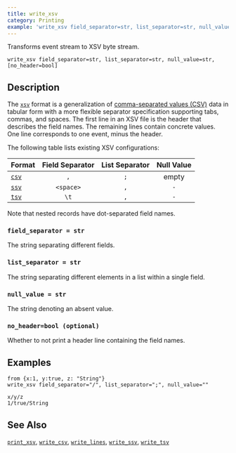 ```yaml
---
title: write_xsv
category: Printing
example: 'write_xsv field_separator=str, list_separator=str, null_value=str, [no_header=bool]'
---
```



Transforms event stream to XSV byte stream.

```tql
write_xsv field_separator=str, list_separator=str, null_value=str, [no_header=bool]
```

## Description

The [`xsv`][xsv] format is a generalization of [comma-separated values (CSV)][csv] data
in tabular form with a more flexible separator specification supporting tabs,
commas, and spaces. The first line in an XSV file is the header that describes
the field names. The remaining lines contain concrete values. One line
corresponds to one event, minus the header.

The following table lists existing XSV configurations:

|Format               |Field Separator|List Separator|Null Value|
|---------------------|:-------------:|:------------:|:--------:|
|[`csv`](/reference/operators/write_csv)   |`,`            |`;`           | empty    |
|[`ssv`](/reference/operators/write_ssv)   |`<space>`      |`,`           |`-`       |
|[`tsv`](/reference/operators/write_tsv)   |`\t`           |`,`           |`-`       |

[csv]: https://en.wikipedia.org/wiki/Comma-separated_values
[xsv]: https://en.wikipedia.org/wiki/Delimiter-separated_values

Note that nested records have dot-separated field names.

### `field_separator = str`

The string separating different fields.

### `list_separator = str`

The string separating different elements in a list within a single field.

### `null_value = str`

The string denoting an absent value.

### `no_header=bool (optional)`

Whether to not print a header line containing the field names.

## Examples

```tql
from {x:1, y:true, z: "String"}
write_xsv field_separator="/", list_separator=";", null_value=""
```
```
x/y/z
1/true/String
```

## See Also

[`print_xsv`](/reference/functions/print_xsv),
[`write_csv`](/reference/operators/write_csv),
[`write_lines`](/reference/operators/write_lines),
[`write_ssv`](/reference/operators/write_ssv),
[`write_tsv`](/reference/operators/write_tsv)
